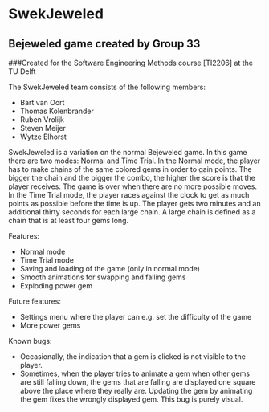 SwekJeweled
==
Bejeweled game created by Group 33
--
###Created for the Software Engineering Methods course [TI2206] at the TU Delft

The SwekJeweled team consists of the following members:
* Bart van Oort
* Thomas Kolenbrander
* Ruben Vrolijk
* Steven Meijer
* Wytze Elhorst

SwekJeweled is a variation on the normal Bejeweled game. In this game there are two modes: Normal and Time Trial. 
In the Normal mode, the player has to make chains of the same colored gems in order to gain points. The bigger the chain and the bigger the combo, the higher the score is that the player receives. The game is over when there are no more possible moves. 
In the Time Trial mode, the player races against the clock to get as much points as possible before the time is up. The player gets two minutes and an additional thirty seconds for each large chain. A large chain is defined as a chain that is at least four gems long.

Features:
* Normal mode
* Time Trial mode
* Saving and loading of the game (only in normal mode)
* Smooth  animations for swapping and falling gems
* Exploding power gem

Future features:
* Settings menu where the player can e.g. set the difficulty of the game
* More power gems

Known bugs:
* Occasionally, the indication that a gem is clicked is not visible to the player.
* Sometimes, when the player tries to animate a gem when other gems are still falling down, the gems that are falling are displayed one square above the place where they really are. Updating the gem by animating the gem fixes the wrongly displayed gem. This bug is purely visual.